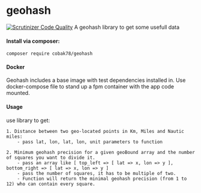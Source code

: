 # geohash
[![Scrutinizer Code Quality](https://scrutinizer-ci.com/g/cobak78/geohash/badges/quality-score.png?b=master)](https://scrutinizer-ci.com/g/cobak78/geohash/?branch=master)
A geohash library to get some usefull data

#### Install via composer:
    composer require cobak78/geohash

#### Docker
Geohash includes a base image with test dependencies installed in.
Use docker-compose file to stand up a fpm container with the app code mounted.

#### Usage

use library to get:

    1. Distance between two geo-located points in Km, Miles and Nautic miles:
        - pass lat, lon, lat, lon, unit parameters to function
        
    2. Minimum geohash precision for a given geoBound array and the number of squares you want to divide it.
        - pass an array like [ top_left => [ lat => x, lon => y ], bottom_right => [ lat => x, lon => y ] 
        - pass the number of squares, it has to be multiple of two.
        - Function will return the minimal geohash precision (from 1 to 12) who can contain every square.
        

    
